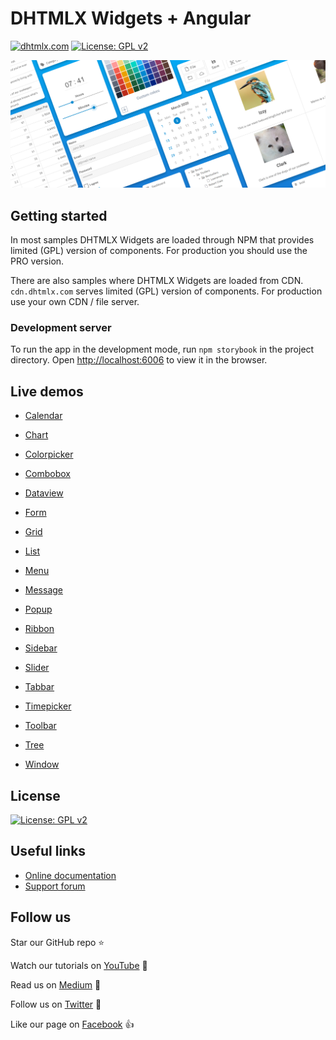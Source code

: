 
# DHTMLX Widgets + Angular

[![dhtmlx.com](https://img.shields.io/badge/made%20by-DHTMLX-blue)](https://dhtmlx.com/)
[![License: GPL v2](https://img.shields.io/badge/license-GPL%20v2-blue.svg)](https://www.gnu.org/licenses/old-licenses/gpl-2.0.html)

[![react-widgets](https://raw.githubusercontent.com/plazarev/media/master/Suite%402x.png)](https://dhtmlx.github.io/angular-suite-demo/?path=/story)

## Getting started

In most samples DHTMLX Widgets are loaded through NPM that provides limited (GPL) version of components. For production you should use the PRO version.

There are also samples where DHTMLX Widgets are loaded from CDN. `cdn.dhtmlx.com` serves limited (GPL) version of components. For production use your own CDN / file server.


### Development server

To run the app in the development mode, run `npm storybook` in the project directory.
Open [http://localhost:6006](http://localhost:6006) to view it in the browser.


## Live demos

- [Calendar](https://dhtmlx.github.io/angular-suite-demo/?path=/story/calendar--base)

- [Chart](https://dhtmlx.github.io/angular-suite-demo/?path=/story/chart--base)

- [Colorpicker](https://dhtmlx.github.io/angular-suite-demo/?path=/story/color-picker--base)

- [Combobox](https://dhtmlx.github.io/angular-suite-demo/?path=/story/combobox--base)

- [Dataview](https://dhtmlx.github.io/angular-suite-demo/?path=/story/dataview--base)

- [Form](https://dhtmlx.github.io/angular-suite-demo/?path=/story/form--base)

- [Grid](https://dhtmlx.github.io/angular-suite-demo/?path=/story/grid--base)

- [List](https://dhtmlx.github.io/angular-suite-demo/?path=/story/list--base)

- [Menu](https://dhtmlx.github.io/angular-suite-demo/?path=/story/menu--base)

- [Message](https://dhtmlx.github.io/angular-suite-demo/?path=/story/message--base)

- [Popup](https://dhtmlx.github.io/angular-suite-demo/?path=/story/popup--base)

- [Ribbon](https://dhtmlx.github.io/angular-suite-demo/?path=/story/ribbon--base)

- [Sidebar](https://dhtmlx.github.io/angular-suite-demo/?path=/story/sidebar--base)

- [Slider](https://dhtmlx.github.io/angular-suite-demo/?path=/story/slider--base)

- [Tabbar](https://dhtmlx.github.io/angular-suite-demo/?path=/story/tabbar--base)

- [Timepicker](https://dhtmlx.github.io/angular-suite-demo/?path=/story/time-picker--base)

- [Toolbar](https://dhtmlx.github.io/angular-suite-demo/?path=/story/toolbar--base)

- [Tree](https://dhtmlx.github.io/angular-suite-demo/?path=/story/tree--base)

- [Window](https://dhtmlx.github.io/angular-suite-demo/?path=/story/window--base)


## License

[![License: GPL v2](https://img.shields.io/badge/license-GPL%20v2-blue.svg)](https://www.gnu.org/licenses/old-licenses/gpl-2.0.html)


## Useful links

- [Online  documentation](https://docs.dhtmlx.com/)
- [Support forum](https://forum.dhtmlx.com/c/suite6)


## Follow us

Star our GitHub repo :star:

Watch our tutorials on [YouTube](https://www.youtube.com/user/dhtmlx/videos) :eyes:

Read us on [Medium](https://medium.com/@dhtmlx) :newspaper:

Follow us on [Twitter](https://twitter.com/dhtmlx) :feet:

Like our page on [Facebook](https://www.facebook.com/dhtmlx/) :thumbsup:
